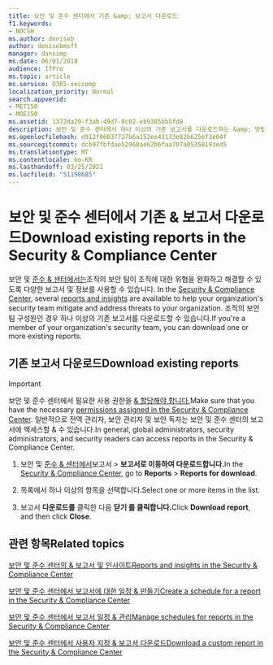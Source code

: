 ```yaml
---
title: 보안 및 준수 센터에서 기존 &amp; 보고서 다운로드
f1.keywords:
- NOCSH
ms.author: deniseb
author: denisebmsft
manager: dansimp
ms.date: 06/01/2018
audience: ITPro
ms.topic: article
ms.service: O365-seccomp
localization_priority: Normal
search.appverid:
- MET150
- MOE150
ms.assetid: 1372da29-f3ab-49d7-8c02-eb9305bb5fd8
description: 보안 및 준수 센터에서 하나 이상의 기존 보고서를 다운로드하는 &amp; 방법을 학습합니다.
ms.openlocfilehash: d912f96037727b6a152ee43133e82b625ef3e04f
ms.sourcegitcommit: dcb97fbfdae52960ae62b6faa707a05358193ed5
ms.translationtype: MT
ms.contentlocale: ko-KR
ms.lasthandoff: 03/25/2021
ms.locfileid: "51198685"
---
```

# <a name="download-existing-reports-in-the-security-amp-compliance-center"></a><span data-ttu-id="8075d-103">보안 및 준수 센터에서 기존 &amp; 보고서 다운로드</span><span class="sxs-lookup"><span data-stu-id="8075d-103">Download existing reports in the Security &amp; Compliance Center</span></span>

<span data-ttu-id="8075d-104">보안 및 [준수 &amp; 센터에서는](https://protection.office.com)조직의 보안 팀이 조직에 대한 위협을 완화하고 해결할 수 있도록 다양한 보고서 및 정보를 사용할 수 있습니다. [](../security/office-365-security/reports-and-insights-in-security-and-compliance.md)</span><span class="sxs-lookup"><span data-stu-id="8075d-104">In the [Security &amp; Compliance Center](https://protection.office.com), several [reports and insights](../security/office-365-security/reports-and-insights-in-security-and-compliance.md) are available to help your organization's security team mitigate and address threats to your organization.</span></span> <span data-ttu-id="8075d-105">조직의 보안 팀 구성원인 경우 하나 이상의 기존 보고서를 다운로드할 수 있습니다.</span><span class="sxs-lookup"><span data-stu-id="8075d-105">If you're a member of your organization's security team, you can download one or more existing reports.</span></span> 
  
## <a name="download-existing-reports"></a><span data-ttu-id="8075d-106">기존 보고서 다운로드</span><span class="sxs-lookup"><span data-stu-id="8075d-106">Download existing reports</span></span>

> [!IMPORTANT]
> <span data-ttu-id="8075d-107">보안 및 준수 센터에서 필요한 사용 권한을 [ &amp; 할당해야 합니다.](../security/office-365-security/protect-against-threats.md)</span><span class="sxs-lookup"><span data-stu-id="8075d-107">Make sure that you have the necessary [permissions assigned in the Security &amp; Compliance Center](../security/office-365-security/protect-against-threats.md).</span></span> <span data-ttu-id="8075d-108">일반적으로 전역 관리자, 보안 관리자 및 보안 독자는 보안 및 준수 센터의 보고서에 액세스할 &amp; 수 있습니다.</span><span class="sxs-lookup"><span data-stu-id="8075d-108">In general, global administrators, security administrators, and security readers can access reports in the Security &amp; Compliance Center.</span></span> 
  
1. <span data-ttu-id="8075d-109">보안 및 [준수 &amp; 센터에서](https://protection.office.com)보고서  \> **보고서로 이동하여 다운로드합니다.**</span><span class="sxs-lookup"><span data-stu-id="8075d-109">In the [Security &amp; Compliance Center](https://protection.office.com), go to **Reports** \> **Reports for download**.</span></span>

2. <span data-ttu-id="8075d-110">목록에서 하나 이상의 항목을 선택합니다.</span><span class="sxs-lookup"><span data-stu-id="8075d-110">Select one or more items in the list.</span></span>

3. <span data-ttu-id="8075d-111">보고서 **다운로드를** 클릭한 다음 **닫기 를 클릭합니다.**</span><span class="sxs-lookup"><span data-stu-id="8075d-111">Click **Download report**, and then click **Close**.</span></span>

## <a name="related-topics"></a><span data-ttu-id="8075d-112">관련 항목</span><span class="sxs-lookup"><span data-stu-id="8075d-112">Related topics</span></span>

[<span data-ttu-id="8075d-113">보안 및 준수 센터의 &amp; 보고서 및 인사이트</span><span class="sxs-lookup"><span data-stu-id="8075d-113">Reports and insights in the Security &amp; Compliance Center</span></span>](../security/office-365-security/reports-and-insights-in-security-and-compliance.md)
  
[<span data-ttu-id="8075d-114">보안 및 준수 센터에서 보고서에 대한 일정 &amp; 만들기</span><span class="sxs-lookup"><span data-stu-id="8075d-114">Create a schedule for a report in the Security &amp; Compliance Center</span></span>](../security/office-365-security/view-reports-for-mdo.md)
  
[<span data-ttu-id="8075d-115">보안 및 준수 센터에서 보고서 일정 &amp; 관리</span><span class="sxs-lookup"><span data-stu-id="8075d-115">Manage schedules for reports in the Security &amp; Compliance Center</span></span>](../security/office-365-security/view-reports-for-mdo.md)
  
[<span data-ttu-id="8075d-116">보안 및 준수 센터에서 사용자 지정 &amp; 보고서 다운로드</span><span class="sxs-lookup"><span data-stu-id="8075d-116">Download a custom report in the Security &amp; Compliance Center</span></span>](../security/office-365-security/view-reports-for-mdo.md)
